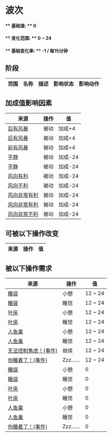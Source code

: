 # 波次  
#### ** 基础值: ** 0   
#### ** 变化范围: ** 0 ~ 24  
#### ** 基础变化率: ** -1 / 每15分钟  
## 阶段  
范围  |  名称  |  描述  |  影响状态  |  影响动作  
----  |  ----  |  ----  |  ----  |  ----  
## 加成值影响因素  
来源  |  操作  |  值  
----  |  ----  |  ----  
[后有风暴](OpenSea_StormBehind.md)  |  被动  |  加成+4  
[后有风暴](OpenSea_StormBehindInfinite.md)  |  被动  |  加成+4  
[前有风暴](OpenSea_StormFront.md)  |  被动  |  加成+4  
[平静](OpenSea_Calm.md)  |  被动  |  加成-24  
[平静](OpenSea_CalmInfinite.md)  |  被动  |  加成-24  
[风向有利](OpenSea_Favourable.md)  |  被动  |  加成-24  
[风向不利](OpenSea_UnFavourable.md)  |  被动  |  加成-24  
[风向非常有利](OpenSea_VeryFavourable.md)  |  被动  |  加成-24  
[风向非常有利](OpenSea_VeryFavourableInfinite.md)  |  被动  |  加成-24  
[风向非常不利](OpenSea_VeryUnFavourable.md)  |  被动  |  加成-24  
## 可被以下操作改变  
来源  |  操作  |  值  
----  |  ----  |  ----  
## 被以下操作需求  
来源  |  操作  |  值  
----  |  ----  |  ----  
[睡袋](BedRoll.md)  |  小憩  |  12 ~ 24  
[睡袋](BedRoll.md)  |  睡觉  |  12 ~ 24  
[叶床](LeafBed.md)  |  小憩  |  12 ~ 24  
[叶床](LeafBed.md)  |  睡觉  |  12 ~ 24  
[人鱼巢](MermaidNest.md)  |  小憩  |  12 ~ 24  
[人鱼巢](MermaidNest.md)  |  睡觉  |  12 ~ 24  
[无法控制焦虑！(事件)](Event_AnxietyAttack.md)  |  继续  |  12 ~ 24  
[你睡着了！(事件)](Event_FallingAsleep.md)  |  Zzz……  |  12 ~ 24  
[睡袋](BedRoll.md)  |  小憩  |  0  
[睡袋](BedRoll.md)  |  睡觉  |  0  
[叶床](LeafBed.md)  |  小憩  |  0  
[叶床](LeafBed.md)  |  睡觉  |  0  
[人鱼巢](MermaidNest.md)  |  小憩  |  0  
[人鱼巢](MermaidNest.md)  |  睡觉  |  0  
[你睡着了！(事件)](Event_FallingAsleep.md)  |  Zzz……  |  0  
